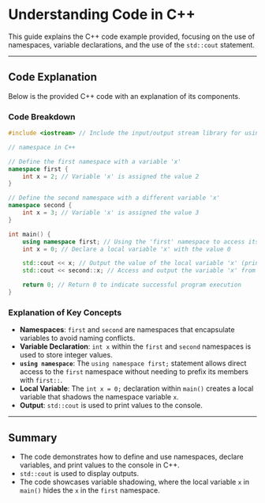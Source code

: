 # Understanding Code in C++

This guide explains the C++ code example provided, focusing on the use of namespaces, variable declarations, and the use of the `std::cout` statement.

---

## Code Explanation
Below is the provided C++ code with an explanation of its components.

### Code Breakdown
```cpp
#include <iostream> // Include the input/output stream library for using std::cout

// namespace in C++

// Define the first namespace with a variable 'x'
namespace first {
    int x = 2; // Variable 'x' is assigned the value 2
}

// Define the second namespace with a different variable 'x'
namespace second {
    int x = 3; // Variable 'x' is assigned the value 3
}

int main() {
    using namespace first; // Using the 'first' namespace to access its members without needing to qualify them
    int x = 0; // Declare a local variable 'x' with the value 0

    std::cout << x; // Output the value of the local variable 'x' (prints 0)
    std::cout << second::x; // Access and output the variable 'x' from the 'second' namespace (prints 3)

    return 0; // Return 0 to indicate successful program execution
}
```

### Explanation of Key Concepts
- **Namespaces**: `first` and `second` are namespaces that encapsulate variables to avoid naming conflicts.
- **Variable Declaration**: `int x` within the `first` and `second` namespaces is used to store integer values.
- **`using namespace`**: The `using namespace first;` statement allows direct access to the `first` namespace without needing to prefix its members with `first::`.
- **Local Variable**: The `int x = 0;` declaration within `main()` creates a local variable that shadows the namespace variable `x`.
- **Output**: `std::cout` is used to print values to the console.

---

## Summary
- The code demonstrates how to define and use namespaces, declare variables, and print values to the console in C++.
- `std::cout` is used to display outputs.
- The code showcases variable shadowing, where the local variable `x` in `main()` hides the `x` in the `first` namespace.
